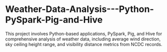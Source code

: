 # Weather-Data-Analysis---Python-PySpark-Pig-and-Hive
This project involves Python-based applications, PySpark, Pig, and Hive for comprehensive analysis of weather data, including average wind direction, sky ceiling height range, and visibility distance metrics from NCDC records.
